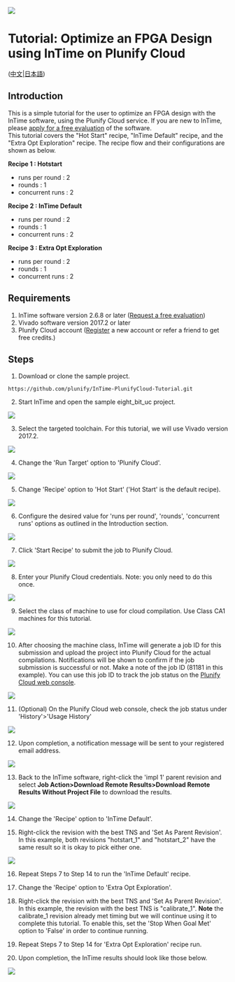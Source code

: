 <img src="images/Plunify_Cloud_InTime.png" /><h1>Tutorial: Optimize an FPGA Design using InTime on Plunify Cloud</h1>

(<a href="lang/中文/README.md">中文</a>|<a href="lang/日本語/README.md">日本語</a>)

## Introduction
This is a simple tutorial for the user to optimize an FPGA design with the InTime software, using the Plunify Cloud service. If you are new to InTime, please [apply for a free evaluation](https://www.plunify.com/en/free-evaluation/) of the software.<br>
This tutorial covers the "Hot Start" recipe, "InTime Default" recipe, and the "Extra Opt Exploration" recipe. The recipe flow and their configurations are shown as below.

**Recipe 1 : Hotstart**
  - runs per round  : 2
  - rounds          : 1
  - concurrent runs : 2
  
**Recipe 2 : InTime Default**
  - runs per round  : 2
  - rounds          : 1
  - concurrent runs : 2

**Recipe 3 : Extra Opt Exploration**
  - runs per round  : 2
  - rounds          : 1
  - concurrent runs : 2

## Requirements
1. InTime software version 2.6.8 or later ([Request a free evaluation](https://www.plunify.com/en/free-evaluation/))
2. Vivado software version 2017.2 or later
3. Plunify Cloud account ([Register](https://cloud.plunify.com/register) a new account or refer a friend to get free credits.)

## Steps

1. Download or clone the sample project.

`https://github.com/plunify/InTime-PlunifyCloud-Tutorial.git`

2. Start InTime and open the sample eight_bit_uc project.
<p align="left"><img src="images/open_project.png" /></p>

3. Select the targeted toolchain. For this tutorial, we will use Vivado version 2017.2.
<p align="left"><img src="images/select_toolchain.png" /></p>

4. Change the 'Run Target' option to 'Plunify Cloud'.
<p align="left"><img src="images/run_target_option.png" /></p>

5. Change 'Recipe' option to 'Hot Start' ('Hot Start' is the default recipe).
<p align="left"><img src="images/recipe_hotstart.png" /></p>

6. Configure the desired value for 'runs per round', 'rounds', 'concurrent runs' options as outlined in the Introduction section.
<p align="left"><img src="images/hotstart_settings.png" /></p>

7. Click 'Start Recipe' to submit the job to Plunify Cloud.
<p align="left"><img src="images/start_recipe_icon.png" /></p>

8. Enter your Plunify Cloud credentials. Note: you only need to do this once.
<p align="left"><img src="images/user_creditial.png" /></p>

9. Select the class of machine to use for cloud compilation. Use Class CA1 machines for this tutorial.
<p align="left"><img src="images/select_class_machine.png" /></p>

10. After choosing the machine class, InTime will generate a job ID for this submission and upload the project into Plunify Cloud for the actual compilations. Notifications will be shown to confirm if the job submission is successful or not. Make a note of the job ID (81181 in this example). You can use this job ID to track the job status on the [Plunify Cloud web console](https://cloud.plunify.com/).
<p align="left"><img src="images/hotstart_job_submitted.png" /></p>

11. (Optional) On the Plunify Cloud web console, check the job status under 'History'>'Usage History'
<p align="left"><img src="images/hotstart_job_status_web.png" /></p>

12. Upon completion, a notification message will be sent to your registered email address.
<p align="left"><img src="images/hotstart_job_completed_email_notification.png" /></p>

13. Back to the InTime software, right-click the 'impl 1' parent revision and select **Job Action>Download Remote Results>Download Remote Results Without Project File** to download the results.
<p align="left"><img src="images/hotstart_download_results.png" /></p>

14. Change the 'Recipe' option to 'InTime Default'.

15. Right-click the revision with the best TNS and 'Set As Parent Revision'. In this example, both revisions "hotstart_1" and "hotstart_2" have the same result so it is okay to pick either one.
<p align="left"><img src="images/intime_default_set_parent_revision.png" /></p>

16. Repeat Steps 7 to Step 14 to run the 'InTime Default' recipe. 

17. Change the 'Recipe' option to 'Extra Opt Exploration'.

18. Right-click the revision with the best TNS and 'Set As Parent Revision'. In this example, the revision with the best TNS is "calibrate_1". **Note** the calibrate_1 revision already met timing but we will continue using it to complete this tutorial. To enable this, set the 'Stop When Goal Met' option to 'False' in order to continue running. 

19. Repeat Steps 7 to Step 14 for 'Extra Opt Exploration' recipe run. 

20. Upon completion, the InTime results should look like those below.
<p align="left"><img src="images/final_result.png" /></p>
